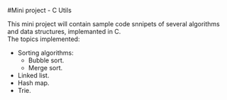 #Mini project - C Utils

This mini project will contain sample code snnipets of several algorithms and data structures, implemanted in C.  
The topics implemented:  
* Sorting algorithms:  
    - Bubble sort.  
    - Merge sort.  
* Linked list.  
* Hash map.  
* Trie.  
